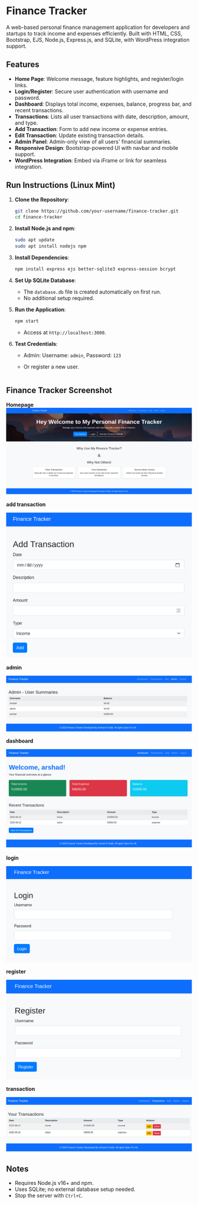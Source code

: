 # Finance Tracker

A web-based personal finance management application for developers and startups to track income and expenses efficiently. Built with HTML, CSS, Bootstrap, EJS, Node.js, Express.js, and SQLite, with WordPress integration support.

## Features

- **Home Page**: Welcome message, feature highlights, and register/login links.
- **Login/Register**: Secure user authentication with username and password.
- **Dashboard**: Displays total income, expenses, balance, progress bar, and recent transactions.
- **Transactions**: Lists all user transactions with date, description, amount, and type.
- **Add Transaction**: Form to add new income or expense entries.
- **Edit Transaction**: Update existing transaction details.
- **Admin Panel**: Admin-only view of all users' financial summaries.
- **Responsive Design**: Bootstrap-powered UI with navbar and mobile support.
- **WordPress Integration**: Embed via iFrame or link for seamless integration.

## Run Instructions (Linux Mint)

1. **Clone the Repository**:
   ```bash
   git clone https://github.com/your-username/finance-tracker.git
   cd finance-tracker
   ```

2. **Install Node.js and npm**:
   ```bash
   sudo apt update
   sudo apt install nodejs npm
   ```

3. **Install Dependencies**:
   ```bash
   npm install express ejs better-sqlite3 express-session bcrypt
   ```

4. **Set Up SQLite Database**:
   - The `database.db` file is created automatically on first run.
   - No additional setup required.

5. **Run the Application**:
   ```bash
   npm start
   ```
   - Access at `http://localhost:3000`.

6. **Test Credentials**:
   - Admin: Username: `admin`, Password: `123`
   - Or register a new user.

     ```

## Finance Tracker Screenshot

**Homepage**
![Homepage](https://github.com/arshadalgalib/Personal-Finance-Tracker/blob/main/images/Homepage.png)

**add transaction**

![add transaction](https://github.com/arshadalgalib/Personal-Finance-Tracker/blob/main/images/add%20transaction.png)

**admin**

![admin](https://github.com/arshadalgalib/Personal-Finance-Tracker/blob/main/images/admin.png)

**dashboard**

![dashboard](https://github.com/arshadalgalib/Personal-Finance-Tracker/blob/main/images/dashboard.png)

**login**

![login](https://github.com/arshadalgalib/Personal-Finance-Tracker/blob/main/images/login.png)

**register**

![register](https://github.com/arshadalgalib/Personal-Finance-Tracker/blob/main/images/register.png)

**transaction**

![transaction](https://github.com/arshadalgalib/Personal-Finance-Tracker/blob/main/images/transaction.png)


## Notes

- Requires Node.js v16+ and npm.
- Uses SQLite; no external database setup needed.
- Stop the server with `Ctrl+C`.
